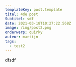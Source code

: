 ```yaml
---
templateKey: post.template
titel: 4de post
Subtitel: sdf
date: 2021-03-18T10:27:22.568Z
image: /img/post2.png
onderwerp: quirky
auteur: martijn
tags:
  - test2
---
```

dfsdf